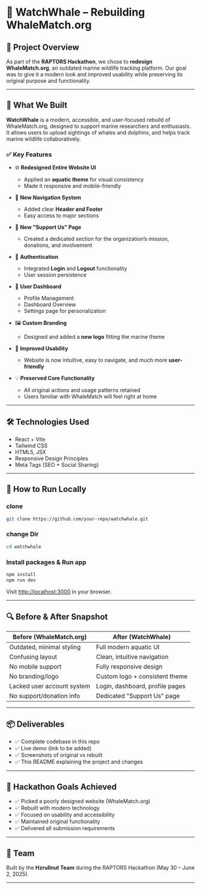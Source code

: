 # 🐋 WatchWhale – Rebuilding WhaleMatch.org

## 🎯 Project Overview
As part of the **RAPTORS Hackathon**, we chose to **redesign WhaleMatch.org**, an outdated marine wildlife tracking platform. Our goal was to give it a modern look and improved usability while preserving its original purpose and functionality.

---

## 🌊 What We Built

**WatchWhale** is a modern, accessible, and user-focused rebuild of WhaleMatch.org, designed to support marine researchers and enthusiasts. It allows users to upload sightings of whales and dolphins, and helps track marine wildlife collaboratively.

### ✅ Key Features
- 🌐 **Redesigned Entire Website UI**
  - Applied an **aquatic theme** for visual consistency
  - Made it responsive and mobile-friendly

- 🧭 **New Navigation System**
  - Added clear **Header and Footer**
  - Easy access to major sections

- 🤝 **New "Support Us" Page**
  - Created a dedicated section for the organization’s mission, donations, and involvement

- 🔐 **Authentication**
  - Integrated **Login** and **Logout** functionality
  - User session persistence

- 👤 **User Dashboard**
  - Profile Management
  - Dashboard Overview
  - Settings page for personalization

- 🖼️ **Custom Branding**
  - Designed and added a **new logo** fitting the marine theme

- 🧭 **Improved Usability**
  - Website is now intuitive, easy to navigate, and much more **user-friendly**

- 💡 **Preserved Core Functionality**
  - All original actions and usage patterns retained
  - Users familiar with WhaleMatch will feel right at home

---

## 🛠️ Technologies Used
- React + Vite  
- Tailwind CSS  
- HTML5, JSX  
- Responsive Design Principles  
- Meta Tags (SEO + Social Sharing)

---

## 🚀 How to Run Locally
### clone
```bash
git clone https://github.com/your-repo/watchwhale.git
````
### change Dir
```bash
cd watchwhale
```
### Install packages & Run app
```bash
npm install
npm run dev
```
Visit [http://localhost:3000](http://localhost:5173) in your browser.

---

## 🔍 Before & After Snapshot

| Before (WhaleMatch.org)    | After (WatchWhale)              |
| -------------------------- | ------------------------------- |
| Outdated, minimal styling  | Full modern aquatic UI          |
| Confusing layout           | Clean, intuitive navigation     |
| No mobile support          | Fully responsive design         |
| No branding/logo           | Custom logo + consistent theme  |
| Lacked user account system | Login, dashboard, profile pages |
| No support/donation info   | Dedicated "Support Us" page     |

---

## 📦 Deliverables

* ✅ Complete codebase in this repo
* ✅ Live demo (link to be added)
* ✅ Screenshots of original vs rebuilt
* ✅ This README explaining the project and changes

---

## 🏁 Hackathon Goals Achieved

* ✅ Picked a poorly designed website (WhaleMatch.org)
* ✅ Rebuilt with modern technology
* ✅ Focused on usability and accessibility
* ✅ Maintained original functionality
* ✅ Delivered all submission requirements

---

## 👥 Team

Built by the **Hzrullnut Team** during the RAPTORS Hackathon (May 30 – June 2, 2025).

---
